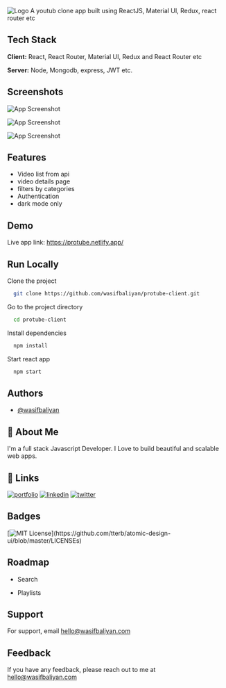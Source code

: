 ![Logo](https://res.cloudinary.com/dnboldv5r/image/upload/v1635615714/protube/protube-dark_fi8kvn.png)
A youtub clone app built using ReactJS, Material UI, Redux, react router etc

## Tech Stack

**Client:** React, React Router, Material UI, Redux and React Router etc

**Server:** Node, Mongodb, express, JWT etc.

## Screenshots

![App Screenshot](https://res.cloudinary.com/dnboldv5r/image/upload/v1635615620/protube/Screenshot_from_2021-10-30_23-08-20_mvdtqw.png)

![App Screenshot](https://res.cloudinary.com/dnboldv5r/image/upload/v1635615617/protube/Screenshot_from_2021-10-30_23-08-40_esgzfg.png)

![App Screenshot](https://res.cloudinary.com/dnboldv5r/image/upload/v1635615626/protube/Screenshot_from_2021-10-30_23-09-20_lognfz.png)

## Features

- Video list from api
- video details page
- filters by categories
- Authentication
- dark mode only

## Demo

Live app link: https://protube.netlify.app/

## Run Locally

Clone the project

```bash
  git clone https://github.com/wasifbaliyan/protube-client.git
```

Go to the project directory

```bash
  cd protube-client
```

Install dependencies

```bash
  npm install
```

Start react app

```bash
  npm start
```

## Authors

- [@wasifbaliyan](https://www.github.com/wasifbaliyan)

## 🚀 About Me

I'm a full stack Javascript Developer. I Love to build beautiful and scalable web apps.

## 🔗 Links

[![portfolio](https://img.shields.io/badge/my_portfolio-000?style=for-the-badge&logo=ko-fi&logoColor=white)](https://wasifbaliyan.com/)
[![linkedin](https://img.shields.io/badge/linkedin-0A66C2?style=for-the-badge&logo=linkedin&logoColor=white)](https://www.linkedin.com/in/wasifbaliyan)
[![twitter](https://img.shields.io/badge/twitter-1DA1F2?style=for-the-badge&logo=twitter&logoColor=white)](https://twitter.com/wasifbaliyan)

## Badges

[![MIT License](https://img.shields.io/apm/l/atomic-design-ui.svg?)](https://github.com/tterb/atomic-design-ui/blob/master/LICENSEs)

## Roadmap

- Search

- Playlists

## Support

For support, email hello@wasifbaliyan.com

## Feedback

If you have any feedback, please reach out to me at hello@wasifbaliyan.com
